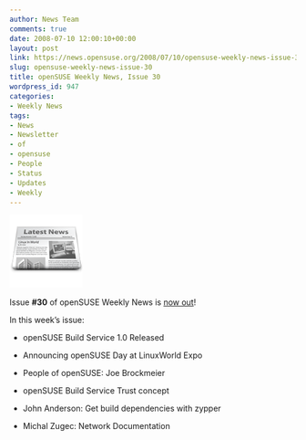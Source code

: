 ```yaml
---
author: News Team
comments: true
date: 2008-07-10 12:00:10+00:00
layout: post
link: https://news.opensuse.org/2008/07/10/opensuse-weekly-news-issue-30/
slug: opensuse-weekly-news-issue-30
title: openSUSE Weekly News, Issue 30
wordpress_id: 947
categories:
- Weekly News
tags:
- News
- Newsletter
- of
- opensuse
- People
- Status
- Updates
- Weekly
---
```


![news](/wp-content/uploads/2007/11/knewsticker.png)

Issue **#30** of openSUSE Weekly News is [now out](//en.opensuse.org/OpenSUSE_Weekly_News/30)!

In this week’s issue:



	
  * openSUSE Build Service 1.0 Released

	
  * Announcing openSUSE Day at LinuxWorld Expo 

	
  * People of openSUSE: Joe Brockmeier 

	
  * openSUSE Build Service Trust concept 

	
  * John Anderson: Get build dependencies with zypper 

	
  * Michal Zugec: Network Documentation 


